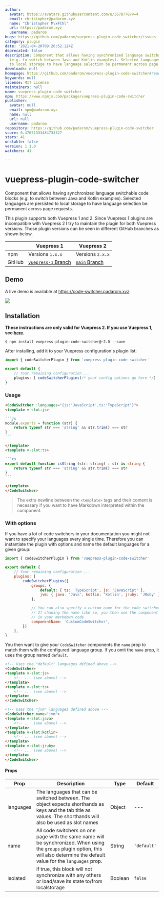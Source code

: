 ```yaml
---
author:
  avatar: https://avatars.githubusercontent.com/u/3678770?v=4
  email: christopher@padarom.xyz
  name: "Christopher M\xFChl"
  url: https://padarom.xyz
  username: padarom
bugs: https://github.com/padarom/vuepress-plugin-code-switcher/issues
category: plugin
date: '2021-04-20T09:26:52.124Z'
deprecated: false
description: Component that allows having synchronized language switchable code blocks
  (e.g. to switch between Java and Kotlin examples). Selected languages are persisted
  to local storage to have language selection be permanent across page requests.
downloads: null
homepage: https://github.com/padarom/vuepress-plugin-code-switcher#readme
keywords: null
license: MIT License
maintainers: null
name: vuepress-plugin-code-switcher
npm: https://www.npmjs.com/package/vuepress-plugin-code-switcher
publisher:
  avatar: null
  email: npm@padarom.xyz
  name: null
  url: null
  username: padarom
repository: https://github.com/padarom/vuepress-plugin-code-switcher
score: 0.47651333484733327
stars: 41
unstable: false
version: 1.1.0
watchers: 41

---
```


# vuepress-plugin-code-switcher
Component that allows having synchronized language switchable code blocks (e.g. to switch between Java and Kotlin examples). Selected languages are persisted to local storage to have language selection be permanent across page requests.

This plugin supports both Vuepress 1 and 2. Since Vuepress 1 plugins are incompatible with Vuepress 2 I try to maintain the plugin for both Vuepress versions. Those plugin versions can be seen in different GitHub branches as shown below.

| | Vuepress 1 | Vuepress 2 |
| -- | --- | --- |
| npm | Versions `1.x.x` | Versions `2.x.x` |
| GitHub | [`vuepress-1` Branch](https://github.com/padarom/vuepress-plugin-code-switcher/tree/vuepress-1) | [`main` Branch](https://github.com/padarom/vuepress-plugin-code-switcher/tree/main) |

## Demo
A live demo is available at https://code-switcher.padarom.xyz.

![](preview.gif)
## Installation
**These instructions are only valid for Vuepress 2. If you use Vuepress 1, see [here](https://github.com/padarom/vuepress-plugin-code-switcher/blob/vuepress-1/README.md#installation).**

```
$ npm install vuepress-plugin-code-switcher@~2.0 --save
```

After installing, add it to your Vuepress configuration's plugin list:

```ts
import { codeSwitcherPlugin } from 'vuepress-plugin-code-switcher'

export default {
    // Your remaining configuration ...
    plugins: [ codeSwitcherPlugins(/* your config options go here */) ],
}
```

### Usage
````markdown
<CodeSwitcher :languages="{js:'JavaScript',ts:'TypeScript'}">
<template v-slot:js>

```js
module.exports = function (str) {
    return typeof str === 'string' && str.trim() === str
}
```

</template>
<template v-slot:ts>

```ts
export default function isString (str: string) : str is string {
    return typeof str === 'string' && str.trim() === str
}
```

</template>
</CodeSwitcher>
````

> The extra newline between the `<template>` tags and their content is necessary if you want to have Markdown interpreted within the component.

### With options
If you have a lot of code switchers in your documentation you might not want to
specify your languages every single time. Therefore you can instantiate the
plugin with options and name the default languages for a given group:

```js
import { codeSwitcherPlugin } from 'vuepress-plugin-code-switcher'

export default {
    // Your remaining configuration ...
    plugins: [
        codeSwitcherPlugins({
            groups: {
                default: { ts: 'TypeScript', js: 'JavaScript' },
                jvm: { java: 'Java', kotlin: 'Kotlin', jruby: 'JRuby' },
            },

            // You can also specify a custom name for the code switcher component.
            // If chaning the name like so, you then use the component as <CustomCodeSwitcher>
            // in your markdown code
            componentName: 'CustomCodeSwitcher',
        })
    ],
}
```

You then want to give your `CodeSwitcher` components the `name` prop to match them
with the configured language group. If you omit the `name` prop, it uses the group
named `default`.

````markdown
<!-- Uses the "default" languages defined above -->
<CodeSwitcher>
<template v-slot:js>
    <!-- ... (see above) -->
</template>
<template v-slot:ts>
    <!-- ... (see above) -->
</template>
</CodeSwitcher>

<!-- Uses the "jvm" languages defined above -->
<CodeSwitcher name="jvm">
<template v-slot:java>
    <!-- ... (see above) -->
</template>
<template v-slot:kotlin>
    <!-- ... (see above) -->
</template>
<template v-slot:jruby>
    <!-- ... (see above) -->
</template>
</CodeSwitcher>
````

#### Props
| Prop | Description | Type | Default |
| ----- | ----- | ---- | ---- |
| languages | The languages that can be switched between. The object expects shorthands as keys and the tab title as values. The shorthands will also be used as slot names | Object | --- |
| name | All code switchers on one page with the same name will be synchronized. When using the `groups` plugin option, this will also determine the default value for the `languages` prop. | String | `'default'` |
| isolated | if true, this block will not synchronize with any others or load/save its state to/from localstorage | Boolean | `false` |
